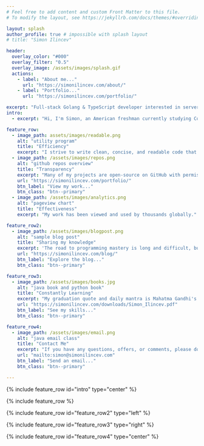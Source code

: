 ```yaml
---
# Feel free to add content and custom Front Matter to this file.
# To modify the layout, see https://jekyllrb.com/docs/themes/#overriding-theme-defaults

layout: splash
author_profile: true # impossible with splash layout
# title: "Simon Ilincev"

header:
  overlay_color: "#000"
  overlay_filter: "0.5"
  overlay_image: /assets/images/splash.gif
  actions:
    - label: "About me..."
      url: "https://simonilincev.com/about/"
    - label: "Portfolio..."
      url: "https://simonilincev.com/portfolio/"

excerpt: "Full-stack Golang & TypeScript developer interested in server-side web development and automation."
intro: 
  - excerpt: "Hi, I'm Simon, an American freshman currently studying Computer Science at Cornell. I enjoy programming and language learning, and primarily develop with Go and Svelte."

feature_row:
  - image_path: assets/images/readable.png
    alt: "utility program"
    title: "Efficiency"
    excerpt: "I strive to write clean, concise, and readable code that gets the job done."
  - image_path: /assets/images/repos.png
    alt: "github repos overview"
    title: "Transparency"
    excerpt: "Many of my projects are open-source on GitHub with permissive licenses."
    url: "https://simonilincev.com/portfolio/"
    btn_label: "View my work..."
    btn_class: "btn--primary"
  - image_path: /assets/images/analytics.png
    alt: "pageview chart"
    title: "Effectiveness"
    excerpt: "My work has been viewed and used by thousands globally."

feature_row2:
  - image_path: /assets/images/blogpost.png
    alt: "sample blog post"
    title: "Sharing my knowledge"
    excerpt: 'The road to programming mastery is long and difficult, but an open-mind towards sharing and connected community go a good way towards resolving this. And so, I document my journey, tips, and tricks in my personal blog.'
    url: "https://simonilincev.com/blog/"
    btn_label: "Explore the blog..."
    btn_class: "btn--primary"

feature_row3:
  - image_path: /assets/images/books.jpg
    alt: "java book and python book"
    title: "Constantly Learning"
    excerpt: "My graduation quote and daily mantra is Mahatma Gandhi's: *\"Live as if you were to die tomorrow. Learn as if you were to live forever.\"* I take this to heart as I spend most all my free time working on projects, mastering courses, and reading educational books."
    url: "https://simonilincev.com/downloads/Simon_Ilincev.pdf"
    btn_label: "See my skills..."
    btn_class: "btn--primary"

feature_row4:
  - image_path: /assets/images/email.png
    alt: "java email class"
    title: "Contact Me"
    excerpt: "If you have any questions, offers, or comments, please don't hesitate to let me know! You can reach me at `simon [at] simonilincev [dot] com` or [on GitHub](https://github.com/Destaq)."
    url: "mailto:simon@simonilincev.com"
    btn_label: "Send an email..."
    btn_class: "btn--primary"

---
```


{% include feature_row id="intro" type="center" %}

{% include feature_row %}

{% include feature_row id="feature_row2" type="left" %}

{% include feature_row id="feature_row3" type="right" %}

{% include feature_row id="feature_row4" type="center" %}
